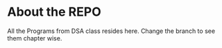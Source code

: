 # About the REPO

All the Programs from DSA class resides here. Change the branch to see them chapter wise.
